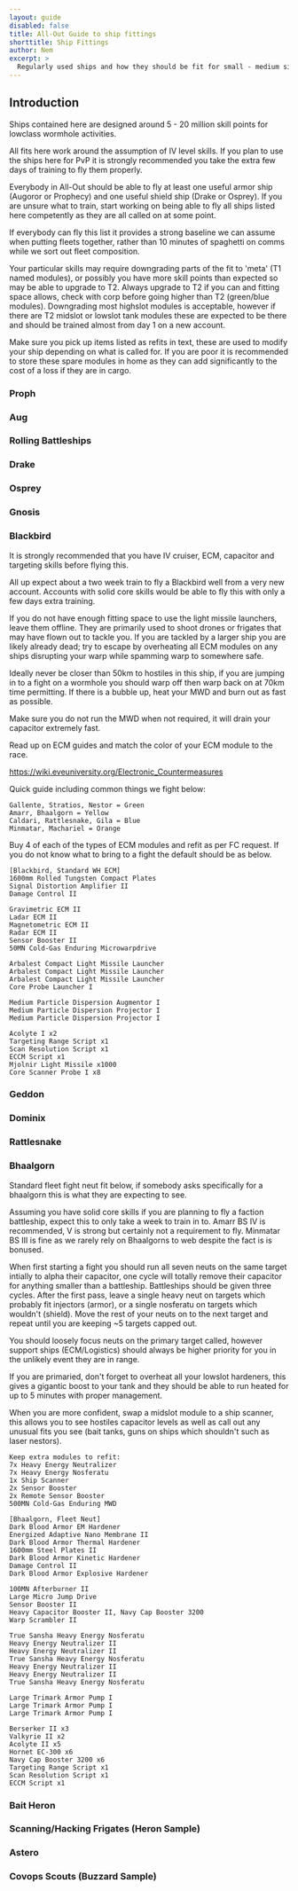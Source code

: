 ```yaml
---
layout: guide
disabled: false
title: All-Out Guide to ship fittings
shorttitle: Ship Fittings
author: Nem
excerpt: >
  Regularly used ships and how they should be fit for small - medium size, low skillpoint wormhole fleets
---
```


## Introduction

Ships contained here are designed around 5 - 20 million skill points for lowclass wormhole activities.

All fits here work around the assumption of IV level skills. If you plan to use the ships here for PvP
it is strongly recommended you take the extra few days of training to fly them properly.

Everybody in All-Out should be able to fly at least one useful armor ship (Augoror or Prophecy) and
one useful shield ship (Drake or Osprey). If you are unsure what to train, start working on being 
able to fly all ships listed here competently as they are all called on at some point.

If everybody can fly this list it provides a strong baseline we can assume when putting fleets
together, rather than 10 minutes of spaghetti on comms while we sort out fleet composition.

Your particular skills may require downgrading parts of the fit to 'meta' (T1 named modules),
or possibly you have more skill points than expected so may be able to upgrade to T2. 
Always upgrade to T2 if you can and fitting space allows, check with corp before going higher than T2
(green/blue modules).
Downgrading most highslot modules is acceptable, however if there are T2 midslot or lowslot tank modules these are
expected to be there and should be trained almost from day 1 on a new account.

Make sure you pick up items listed as refits in text, these are used to modify your ship depending on what is called for.
If you are poor it is recommended to store these spare modules in home as they can add significantly to the cost of a loss
if they are in cargo.

### Proph

### Aug

### Rolling Battleships

### Drake

### Osprey

### Gnosis

### Blackbird

It is strongly recommended that you have IV cruiser, ECM, capacitor and targeting skills before flying this.

All up expect about a two week train to fly a Blackbird well from a very new account. Accounts with solid
core skills would be able to fly this with only a few days extra training.

If you do not have enough fitting space to use the light missile launchers, leave them offline. They are primarily
used to shoot drones or frigates that may have flown out to tackle you. If you are tackled by a larger ship
you are likely already dead; try to escape by overheating all ECM modules on any ships disrupting your warp
while spamming warp to somewhere safe.

Ideally never be closer than 50km to hostiles in this ship, if you are jumping in to a fight on a wormhole you
should warp off then warp back on at 70km time permitting. If there is a bubble up, heat your MWD and burn out as fast as possible.

Make sure you do not run the MWD when not required, it will drain your capacitor extremely fast.

Read up on ECM guides and match the color of your ECM module to the race.

https://wiki.eveuniversity.org/Electronic_Countermeasures

Quick guide including common things we fight below:

```
Gallente, Stratios, Nestor = Green
Amarr, Bhaalgorn = Yellow
Caldari, Rattlesnake, Gila = Blue
Minmatar, Machariel = Orange
```

Buy 4 of each of the types of ECM modules and refit as per FC request. If you do not know what to bring to a fight
the default should be as below.


```
[Blackbird, Standard WH ECM]
1600mm Rolled Tungsten Compact Plates
Signal Distortion Amplifier II
Damage Control II

Gravimetric ECM II
Ladar ECM II
Magnetometric ECM II
Radar ECM II
Sensor Booster II
50MN Cold-Gas Enduring Microwarpdrive

Arbalest Compact Light Missile Launcher
Arbalest Compact Light Missile Launcher
Arbalest Compact Light Missile Launcher
Core Probe Launcher I

Medium Particle Dispersion Augmentor I
Medium Particle Dispersion Projector I
Medium Particle Dispersion Projector I

Acolyte I x2
Targeting Range Script x1
Scan Resolution Script x1
ECCM Script x1
Mjolnir Light Missile x1000
Core Scanner Probe I x8
```

### Geddon

### Dominix

### Rattlesnake

### Bhaalgorn

Standard fleet fight neut fit below, if somebody asks specifically for a bhaalgorn this is what they are expecting to see.

Assuming you have solid core skills if you are planning to fly a faction battleship, expect this to only take a week to train in to. Amarr BS IV is recommended, V is strong but certainly not a requirement to fly. Minmatar BS III is fine as we rarely rely on Bhaalgorns to web despite the fact is is bonused.

When first starting a fight you should run all seven neuts on the same target intially to alpha their capacitor, one cycle will totally remove their capacitor for anything smaller than a battleship. Battleships should be given three cycles. After the first pass, leave a single heavy neut on targets which probably fit injectors (armor), or a single nosferatu on targets which wouldn't (shield). Move the rest of your neuts on to the next target and repeat until you are keeping ~5 targets capped out.

You should loosely focus neuts on the primary target called, however support ships (ECM/Logistics) should always be higher priority for you in the unlikely event they are in range.

If you are primaried, don't forget to overheat all your lowslot hardeners, this gives a gigantic boost to your tank and they should be able to run heated for up to 5 minutes with proper management.

When you are more confident, swap a midslot module to a ship scanner, this allows you to see hostiles capacitor levels as well as call out any unusual fits you see (bait tanks, guns on ships which shouldn't such as laser nestors).

```
Keep extra modules to refit:
7x Heavy Energy Neutralizer
7x Heavy Energy Nosferatu
1x Ship Scanner
2x Sensor Booster
2x Remote Sensor Booster
500MN Cold-Gas Enduring MWD
```

```
[Bhaalgorn, Fleet Neut]
Dark Blood Armor EM Hardener
Energized Adaptive Nano Membrane II
Dark Blood Armor Thermal Hardener
1600mm Steel Plates II
Dark Blood Armor Kinetic Hardener
Damage Control II
Dark Blood Armor Explosive Hardener

100MN Afterburner II
Large Micro Jump Drive
Sensor Booster II
Heavy Capacitor Booster II, Navy Cap Booster 3200
Warp Scrambler II

True Sansha Heavy Energy Nosferatu
Heavy Energy Neutralizer II
Heavy Energy Neutralizer II
True Sansha Heavy Energy Nosferatu
Heavy Energy Neutralizer II
Heavy Energy Neutralizer II
True Sansha Heavy Energy Nosferatu

Large Trimark Armor Pump I
Large Trimark Armor Pump I
Large Trimark Armor Pump I

Berserker II x3
Valkyrie II x2
Acolyte II x5
Hornet EC-300 x6
Navy Cap Booster 3200 x6
Targeting Range Script x1
Scan Resolution Script x1
ECCM Script x1
```

### Bait Heron

### Scanning/Hacking Frigates (Heron Sample)

### Astero

### Covops Scouts (Buzzard Sample)
